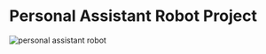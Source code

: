 # Personal Assistant Robot Project
![personal assistant robot](https://github.com/adidereviani/introduction-to-visual-programming-Ass-98/blob/main/personal%20assistant%20robot.png)
